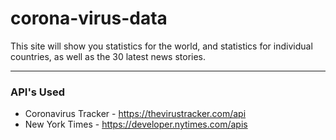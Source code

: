 # corona-virus-data

This site will show you statistics for the world, and statistics for individual countries, as well as the 30 latest news stories.

---

### **API's Used**

* Coronavirus Tracker - https://thevirustracker.com/api
* New York Times - https://developer.nytimes.com/apis